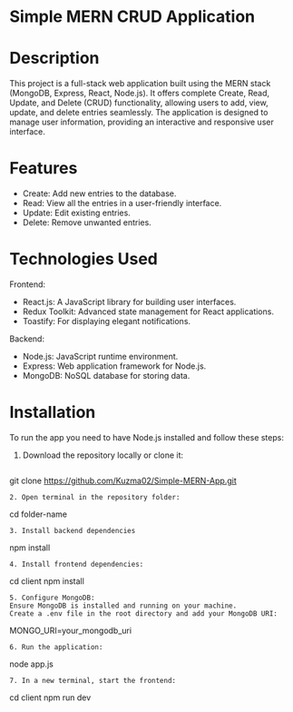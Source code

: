 # Simple MERN CRUD Application

# Description
This project is a full-stack web application built using the MERN stack (MongoDB, Express, React, Node.js). It offers complete Create, Read, Update, and Delete (CRUD) functionality, allowing users to add, view, update, and delete entries seamlessly. The application is 
designed to manage user information, providing an interactive and responsive user interface.

# Features
- Create: Add new entries to the database.
- Read: View all the entries in a user-friendly interface.
- Update: Edit existing entries.
- Delete: Remove unwanted entries.

# Technologies Used
Frontend:
- React.js: A JavaScript library for building user interfaces.
- Redux Toolkit: Advanced state management for React applications.
- Toastify: For displaying elegant notifications.

Backend:
- Node.js: JavaScript runtime environment.
- Express: Web application framework for Node.js.
- MongoDB: NoSQL database for storing data.

# Installation
To run the app you need to have Node.js installed and follow these steps:
1. Download the repository locally or clone it:
   ```
git clone https://github.com/Kuzma02/Simple-MERN-App.git
   ```
2. Open terminal in the repository folder:
```
cd folder-name
```
3. Install backend dependencies
```
npm install
```
4. Install frontend dependencies:
```
cd client
npm install
```
5. Configure MongoDB:
Ensure MongoDB is installed and running on your machine.
Create a .env file in the root directory and add your MongoDB URI:
```
MONGO_URI=your_mongodb_uri
```
6. Run the application:
```
node app.js
```
7. In a new terminal, start the frontend:
```
cd client
npm run dev
```
